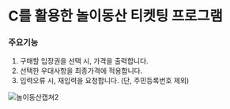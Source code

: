 # C를 활용한 놀이동산 티켓팅 프로그램


### 주요기능
1. 구매할 입장권을 선택 시, 가격을 출력합니다.
2. 선택한 우대사항을 최종가격에 적용합니다.
3. 입력오류 시, 재입력을 요청합니다. (단, 주민등록번호 제외)

![놀이동산캡쳐2](https://user-images.githubusercontent.com/95601950/159195226-f6ae943c-ac38-42e5-8a1d-8864623bdd64.png)
